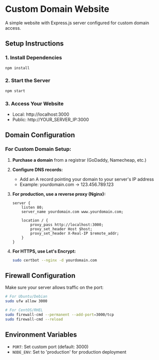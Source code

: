 # Custom Domain Website

A simple website with Express.js server configured for custom domain access.

## Setup Instructions

### 1. Install Dependencies
```bash
npm install
```

### 2. Start the Server
```bash
npm start
```

### 3. Access Your Website
- Local: http://localhost:3000
- Public: http://YOUR_SERVER_IP:3000

## Domain Configuration

### For Custom Domain Setup:

1. **Purchase a domain** from a registrar (GoDaddy, Namecheap, etc.)

2. **Configure DNS records:**
   - Add an A record pointing your domain to your server's IP address
   - Example: yourdomain.com → 123.456.789.123

3. **For production, use a reverse proxy (Nginx):**
   ```nginx
   server {
       listen 80;
       server_name yourdomain.com www.yourdomain.com;
       
       location / {
           proxy_pass http://localhost:3000;
           proxy_set_header Host $host;
           proxy_set_header X-Real-IP $remote_addr;
       }
   }
   ```

4. **For HTTPS, use Let's Encrypt:**
   ```bash
   sudo certbot --nginx -d yourdomain.com
   ```

## Firewall Configuration

Make sure your server allows traffic on the port:
```bash
# For Ubuntu/Debian
sudo ufw allow 3000

# For CentOS/RHEL
sudo firewall-cmd --permanent --add-port=3000/tcp
sudo firewall-cmd --reload
```

## Environment Variables

- `PORT`: Set custom port (default: 3000)
- `NODE_ENV`: Set to 'production' for production deployment
